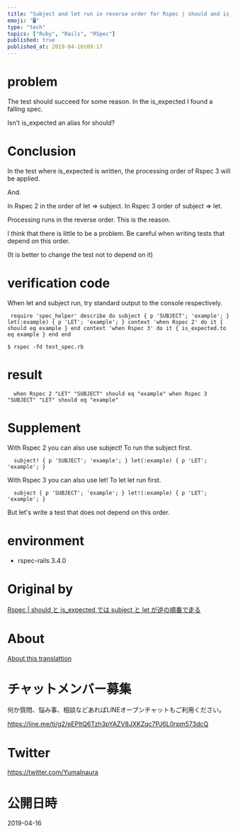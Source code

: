 ```yaml
---
title: "Subject and let run in reverse order for Rspec | should and is_expecte"
emoji: "🖥"
type: "tech"
topics: ["Ruby", "Rails", "RSpec"]
published: true
published_at: 2019-04-16t09:17
---
```


# problem 

The test should succeed for some reason. In the is\_expected I found a falling spec.

Isn't is\_expected an alias for should?

# Conclusion 

In the test where is\_expected is written, the processing order of Rspec 3 will be applied.

And.

In Rspec 2 in the order of let =\> subject. In Rspec 3 order of subject =\> let.

Processing runs in the reverse order. This is the reason.

I think that there is little to be a problem. Be careful when writing tests that depend on this order.

(It is better to change the test not to depend on it)

# verification code 

When let and subject run, try standard output to the console respectively.

     require 'spec_helper' describe do subject { p 'SUBJECT'; 'example'; } let(:example) { p 'LET'; 'example'; } context 'when Rspec 2' do it { should eq example } end context 'when Rspec 3' do it { is_expected.to eq example } end end 

`$ rspec -fd test_spec.rb`

 
# result 

      when Rspec 2 "LET" "SUBJECT" should eq "example" when Rspec 3 "SUBJECT" "LET" should eq "example" 

# Supplement 

With Rspec 2 you can also use subject! To run the subject first.

      subject! { p 'SUBJECT'; 'example'; } let(:example) { p 'LET'; 'example'; } 

With Rspec 3 you can also use let! To let let run first.

      subject { p 'SUBJECT'; 'example'; } let!(:example) { p 'LET'; 'example'; } 

But let's write a test that does not depend on this order.

# environment 

- rspec-rails 3.4.0 


# Original by
[Rspec | should と is_expected では subject と let が逆の順番で走る](https://qiita.com/Yinaura/items/048494244fd390025ac3)

# About

[About this translattion](https://qiita.com/YumaInaura/items/7f6fd1e9310a6816469a)








<!-- Update From Qiita API -->

# チャットメンバー募集


何か質問、悩み事、相談などあればLINEオープンチャットもご利用ください。

https://line.me/ti/g2/eEPltQ6Tzh3pYAZV8JXKZqc7PJ6L0rpm573dcQ





# Twitter


https://twitter.com/YumaInaura


<!-- Update From Qiita API -->



# 公開日時

2019-04-16

